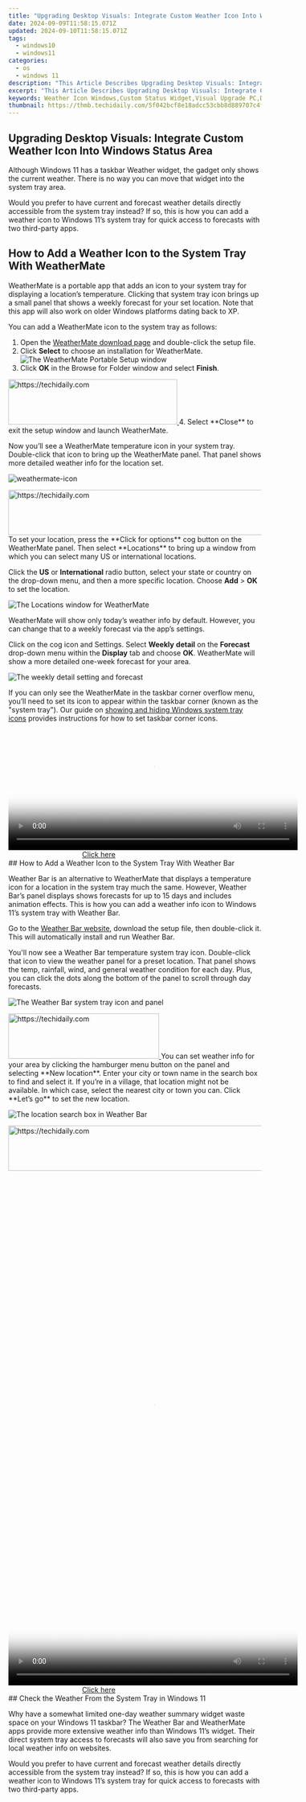 ```yaml
---
title: "Upgrading Desktop Visuals: Integrate Custom Weather Icon Into Windows Status Area"
date: 2024-09-09T11:58:15.071Z
updated: 2024-09-10T11:58:15.071Z
tags:
  - windows10
  - windows11
categories:
  - os
  - windows 11
description: "This Article Describes Upgrading Desktop Visuals: Integrate Custom Weather Icon Into Windows Status Area"
excerpt: "This Article Describes Upgrading Desktop Visuals: Integrate Custom Weather Icon Into Windows Status Area"
keywords: Weather Icon Windows,Custom Status Widget,Visual Upgrade PC,Desktop Enhancement,Icon Integration Windows,Status Area Update,Graphics Overhaul PC
thumbnail: https://thmb.techidaily.com/5f042bcf8e18adcc53cbb8d889707c4f827028b312f2b21172b0735c2d2d47e0.jpeg
---
```


## Upgrading Desktop Visuals: Integrate Custom Weather Icon Into Windows Status Area

 Although Windows 11 has a taskbar Weather widget, the gadget only shows the current weather. There is no way you can move that widget into the system tray area.

 Would you prefer to have current and forecast weather details directly accessible from the system tray instead? If so, this is how you can add a weather icon to Windows 11’s system tray for quick access to forecasts with two third-party apps.

## How to Add a Weather Icon to the System Tray With WeatherMate

 WeatherMate is a portable app that adds an icon to your system tray for displaying a location’s temperature. Clicking that system tray icon brings up a small panel that shows a weekly forecast for your set location. Note that this app will also work on older Windows platforms dating back to XP.

 You can add a WeatherMate icon to the system tray as follows:

1. Open the [WeatherMate download page](http://ravib.com/wm/download.htm) and double-click the setup file.
2. Click **Select** to choose an installation for WeatherMate.  
![The WeatherMate Portable Setup window](https://static1.makeuseofimages.com/wordpress/wp-content/uploads/2023/08/weathermate-window.jpg)
3. Click **OK** in the Browse for Folder window and select **Finish**.
<!-- affiliate ads begin -->
<a href="https://aligracehair.sjv.io/c/5597632/2115934/19272" target="_top" id="2115934">
  <img src="//a.impactradius-go.com/display-ad/19272-2115934" border="0" alt="https://techidaily.com" width="336" height="90"/>
</a>
<img height="0" width="0" src="https://aligracehair.sjv.io/i/5597632/2115934/19272" style="position:absolute;visibility:hidden;" border="0" />
<!-- affiliate ads end -->
4. Select **Close** to exit the setup window and launch WeatherMate.

 Now you’ll see a WeatherMate temperature icon in your system tray. Double-click that icon to bring up the WeatherMate panel. That panel shows more detailed weather info for the location set.

![weathermate-icon](https://static1.makeuseofimages.com/wordpress/wp-content/uploads/2023/08/weathermate-icon.jpg)

<!-- affiliate ads begin -->
<a href="https://ephamedtechinc.pxf.io/c/5597632/2130528/26400" target="_top" id="2130528">
  <img src="//a.impactradius-go.com/display-ad/26400-2130528" border="0" alt="https://techidaily.com" width="728" height="90"/>
</a>
<img height="0" width="0" src="https://ephamedtechinc.pxf.io/i/5597632/2130528/26400" style="position:absolute;visibility:hidden;" border="0" />
<!-- affiliate ads end -->
 To set your location, press the **Click for options** cog button on the WeatherMate panel. Then select **Locations** to bring up a window from which you can select many US or international locations.

 Click the **US** or **International** radio button, select your state or country on the drop-down menu, and then a more specific location. Choose **Add** \> **OK** to set the location.

![The Locations window for WeatherMate](https://static1.makeuseofimages.com/wordpress/wp-content/uploads/2023/08/locations-window.jpg)

 WeatherMate will show only today’s weather info by default. However, you can change that to a weekly forecast via the app’s settings.

 Click on the cog icon and Settings. Select **Weekly** **detail** on the **Forecast** drop-down menu within the **Display** tab and choose **OK**. WeatherMate will show a more detailed one-week forecast for your area.

![The weekly detail setting and forecast](https://static1.makeuseofimages.com/wordpress/wp-content/uploads/2023/08/detailed-weathermate-forecast.jpg)

 If you can only see the WeatherMate in the taskbar corner overflow menu, you’ll need to set its icon to appear within the taskbar corner (known as the "system tray"). Our guide on [showing and hiding Windows system tray icons](https://www.makeuseof.com/system-tray-icons-windows-11/#:~:text=In%20Taskbar%20settings%2C%20scroll%20down,set%20the%20toggle%20to%20Off.) provides instructions for how to set taskbar corner icons.

<!-- affiliate ads begin -->
<span id="1982461">
					<video width="576" height="240" style="cursor:pointer"
           poster="//a.impactradius-go.com/display-clicktoplayimage/1982461.png"
           onclick="if(!this.playClicked){this.play();this.setAttribute('controls',true);this.playClicked=true;}">
	   <source src="//a.impactradius-go.com/display-ad/22993-1982461">
	   <img src="//a.impactradius-go.com/display-clicktoplayimage/1982461.png" style="border: none; height: 100%; width: 100%; object-fit: contain">
	</video>
	<div style="width:360px;text-align:center"><a href="javascript:window.open(decodeURIComponent('https%3A%2F%2Fhomestyler.sjv.io%2Fc%2F5597632%2F1982461%2F22993'), '_blank');void(0);">Click here</a></div>
</span>
<img height="0" width="0" src="https://imp.pxf.io/i/5597632/1982461/22993" style="position:absolute;visibility:hidden;" border="0" />
<!-- affiliate ads end -->
## How to Add a Weather Icon to the System Tray With Weather Bar

 Weather Bar is an alternative to WeatherMate that displays a temperature icon for a location in the system tray much the same. However, Weather Bar’s panel displays shows forecasts for up to 15 days and includes animation effects. This is how you can add a weather info icon to Windows 11’s system tray with Weather Bar.

 Go to the [Weather Bar website](https://weatherbarapp.com/), download the setup file, then double-click it. This will automatically install and run Weather Bar.

 You'll now see a Weather Bar temperature system tray icon. Double-click that icon to view the weather panel for a preset location. That panel shows the temp, rainfall, wind, and general weather condition for each day. Plus, you can click the dots along the bottom of the panel to scroll through day forecasts.

![The Weather Bar system tray icon and panel](https://static1.makeuseofimages.com/wordpress/wp-content/uploads/2023/08/weatherbar-system-tray-icon.jpg)

<!-- affiliate ads begin -->
<a href="https://appsumo.8odi.net/c/5597632/2137393/7443" target="_top" id="2137393">
  <img src="//a.impactradius-go.com/display-ad/7443-2137393" border="0" alt="https://techidaily.com" width="300" height="90"/>
</a>
<img height="0" width="0" src="https://appsumo.8odi.net/i/5597632/2137393/7443" style="position:absolute;visibility:hidden;" border="0" />
<!-- affiliate ads end -->
 You can set weather info for your area by clicking the hamburger menu button on the panel and selecting **New location**. Enter your city or town name in the search box to find and select it. If you’re in a village, that location might not be available. In which case, select the nearest city or town you can. Click **Let’s go** to set the new location.

![The location search box in Weather Bar](https://static1.makeuseofimages.com/wordpress/wp-content/uploads/2023/08/location-settings.jpg)

<!-- affiliate ads begin -->
<a href="https://ephamedtechinc.pxf.io/c/5597632/2137216/26400" target="_top" id="2137216">
  <img src="//a.impactradius-go.com/display-ad/26400-2137216" border="0" alt="https://techidaily.com" width="728" height="90"/>
</a>
<img height="0" width="0" src="https://ephamedtechinc.pxf.io/i/5597632/2137216/26400" style="position:absolute;visibility:hidden;" border="0" />
<!-- affiliate ads end -->
<!-- affiliate ads begin -->
<span id="2127886">
					<video width="576" height="1024" style="cursor:pointer"
           poster="//a.impactradius-go.com/display-clicktoplayimage/2127886.png"
           onclick="if(!this.playClicked){this.play();this.setAttribute('controls',true);this.playClicked=true;}">
	   <source src="//a.impactradius-go.com/display-ad/18498-2127886">
	   <img src="//a.impactradius-go.com/display-clicktoplayimage/2127886.png" style="border: none; height: 100%; width: 100%; object-fit: contain">
	</video>
	<div style="width:360px;text-align:center"><a href="javascript:window.open(decodeURIComponent('https%3A%2F%2Funicoeye.pxf.io%2Fc%2F5597632%2F2127886%2F18498'), '_blank');void(0);">Click here</a></div>
</span>
<img height="0" width="0" src="https://imp.pxf.io/i/5597632/2127886/18498" style="position:absolute;visibility:hidden;" border="0" />
<!-- affiliate ads end -->
## Check the Weather From the System Tray in Windows 11

 Why have a somewhat limited one-day weather summary widget waste space on your Windows 11 taskbar? The Weather Bar and WeatherMate apps provide more extensive weather info than Windows 11’s widget. Their direct system tray access to forecasts will also save you from searching for local weather info on websites.

 Would you prefer to have current and forecast weather details directly accessible from the system tray instead? If so, this is how you can add a weather icon to Windows 11’s system tray for quick access to forecasts with two third-party apps.



<ins class="adsbygoogle"
      style="display:block"
      data-ad-client="ca-pub-7571918770474297"
      data-ad-slot="8358498916"
      data-ad-format="auto"
      data-full-width-responsive="true"></ins>